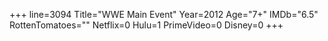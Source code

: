 +++
line=3094
Title="WWE Main Event"
Year=2012
Age="7+"
IMDb="6.5"
RottenTomatoes=""
Netflix=0
Hulu=1
PrimeVideo=0
Disney=0
+++


